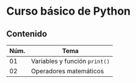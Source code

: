 # Curso básico de Python

## Contenido

|Núm.|Tema|
|---|---|
|01|Variables y función `print()`|
|02|Operadores matemáticos|

